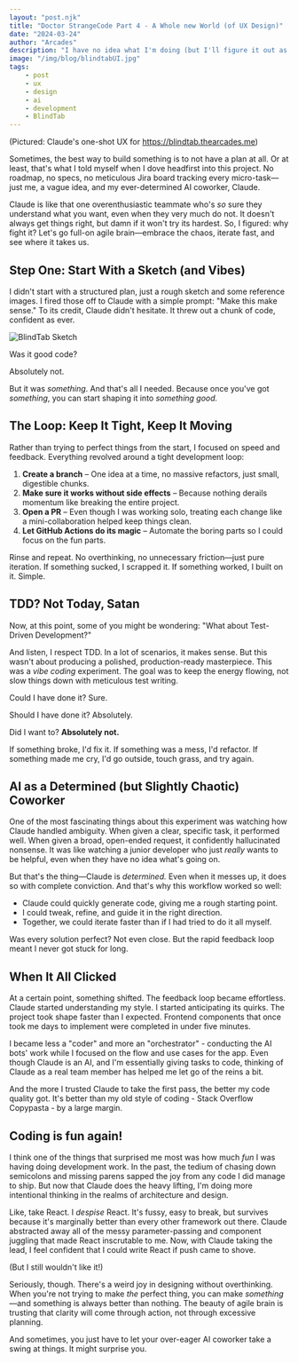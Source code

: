 ```yaml
---
layout: "post.njk"
title: "Doctor StrangeCode Part 4 - A Whole new World (of UX Design)"
date: "2024-03-24"
author: "Arcades"
description: "I have no idea what I'm doing (but I'll figure it out as I go)"
image: "/img/blog/blindtabUI.jpg"
tags: 
    - post
    - ux
    - design
    - ai 
    - development
    - BlindTab
---
```



(Pictured: Claude's one-shot UX for https://blindtab.thearcades.me)

Sometimes, the best way to build something is to not have a plan at all. Or at least, that's what I told myself when I dove headfirst into this project. No roadmap, no specs, no meticulous Jira board tracking every micro-task—just me, a vague idea, and my ever-determined AI coworker, Claude.

Claude is like that one overenthusiastic teammate who's _so_ sure they understand what you want, even when they very much do not. It doesn't always get things right, but damn if it won't try its hardest. So, I figured: why fight it? Let's go full-on agile brain—embrace the chaos, iterate fast, and see where it takes us.

## **Step One: Start With a Sketch (and Vibes)**

I didn't start with a structured plan, just a rough sketch and some reference images. I fired those off to Claude with a simple prompt: "Make this make sense." To its credit, Claude didn't hesitate. It threw out a chunk of code, confident as ever.

![BlindTab Sketch](/img/blog/blindtabSketch.jpeg)

Was it good code?

Absolutely not.

But it was _something_. And that's all I needed. Because once you've got _something_, you can start shaping it into _something good._

## **The Loop: Keep It Tight, Keep It Moving**

Rather than trying to perfect things from the start, I focused on speed and feedback. Everything revolved around a tight development loop:

1. **Create a branch** – One idea at a time, no massive refactors, just small, digestible chunks.
2. **Make sure it works without side effects** – Because nothing derails momentum like breaking the entire project.
3. **Open a PR** – Even though I was working solo, treating each change like a mini-collaboration helped keep things clean.
4. **Let GitHub Actions do its magic** – Automate the boring parts so I could focus on the fun parts.

Rinse and repeat. No overthinking, no unnecessary friction—just pure iteration. If something sucked, I scrapped it. If something worked, I built on it. Simple.

## **TDD? Not Today, Satan**

Now, at this point, some of you might be wondering: "What about Test-Driven Development?"

And listen, I respect TDD. In a lot of scenarios, it makes sense. But this wasn't about producing a polished, production-ready masterpiece. This was a _vibe coding_ experiment. The goal was to keep the energy flowing, not slow things down with meticulous test writing.

Could I have done it? Sure.

Should I have done it? Absolutely.

Did I want to? **Absolutely not.**

If something broke, I'd fix it. If something was a mess, I'd refactor. If something made me cry, I'd go outside, touch grass, and try again.

## **AI as a Determined (but Slightly Chaotic) Coworker**

One of the most fascinating things about this experiment was watching how Claude handled ambiguity. When given a clear, specific task, it performed well. When given a broad, open-ended request, it confidently hallucinated nonsense. It was like watching a junior developer who just _really_ wants to be helpful, even when they have no idea what's going on.

But that's the thing—Claude is _determined._ Even when it messes up, it does so with complete conviction. And that's why this workflow worked so well:

- Claude could quickly generate code, giving me a rough starting point.
- I could tweak, refine, and guide it in the right direction.
- Together, we could iterate faster than if I had tried to do it all myself.

Was every solution perfect? Not even close. But the rapid feedback loop meant I never got stuck for long.

## **When It All Clicked**

At a certain point, something shifted. The feedback loop became effortless. Claude started understanding my style. I started anticipating its quirks. The project took shape faster than I expected. Frontend components that once took me days to implement were completed in under five minutes.

I became less a "coder" and more an "orchestrator" - conducting the AI bots' work while I focused on the flow and use cases for the app. Even though Claude is an AI, and I'm essentially giving tasks to code, thinking of Claude as a real team member has helped me let go of the reins a bit.

And the more I trusted Claude to take the first pass, the better my code quality got. It's better than my old style of coding - Stack Overflow Copypasta - by a large margin.

## Coding is fun again!

I think one of the things that surprised me most was how much _fun_ I was having doing development work. In the past, the tedium of chasing down semicolons and missing parens sapped the joy from any code I did manage to ship. But now that Claude does the heavy lifting, I'm doing more intentional thinking in the realms of architecture and design.

Like, take React. I _despise_ React. It's fussy, easy to break, but survives because it's marginally better than every other framework out there. Claude abstracted away all of the messy parameter-passing and component juggling that made React inscrutable to me. Now, with Claude taking the lead, I feel confident that I could write React if push came to shove.

(But I still wouldn't like it!)

Seriously, though. There's a weird joy in designing without overthinking. When you're not trying to make _the_ perfect thing, you can make _something_—and something is always better than nothing. The beauty of agile brain is trusting that clarity will come through action, not through excessive planning.

And sometimes, you just have to let your over-eager AI coworker take a swing at things. It might surprise you.